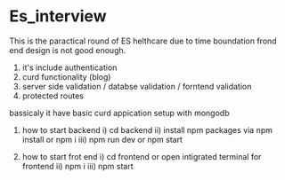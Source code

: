 # Es_interview


This is the paractical round of ES helthcare due to time boundation frond end design is not good enough.

1) it's include authentication
2) curd functionality (blog)
3) server side validation / databse validation / forntend validation
4) protected routes 

bassicaly it have basic curd appication setup with mongodb 

1) how to start backend
  i) cd backend
  ii) install npm packages via npm install or npm i
  iii) npm run dev or npm start

2) how to start frot end
  i) cd frontend or open intigrated terminal for frontend
  ii) npm i 
  iii) npm start
  
